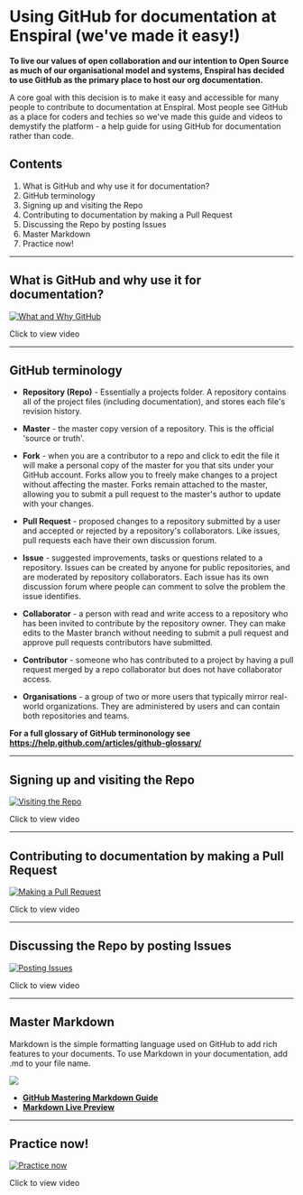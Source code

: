 # Using GitHub for documentation at Enspiral (we've made it easy!)

**To live our values of open collaboration and our intention to Open Source as much of our organisational model and systems, Enspiral has decided to use GitHub as the primary place to host our org documentation.**

A core goal with this decision is to make it easy and accessible for many people to contribute to documentation at Enspiral. Most people see GitHub as a place for coders and techies so we've made this guide and videos to demystify the platform - a help guide for using GitHub for documentation rather than code. 

## Contents

1. What is GitHub and why use it for documentation?
2. GitHub terminology
3. Signing up and visiting the Repo
4. Contributing to documentation by making a Pull Request
5. Discussing the Repo by posting Issues
6. Master Markdown
7. Practice now! 

----
## What is GitHub and why use it for documentation?

[![What and Why GitHub](http://i.imgur.com/xXdWtWD.png?1)](https://vimeo.com/148974050)

Click to view video

----
## GitHub terminology

* **Repository (Repo)** - Essentially a projects folder. A repository contains all of the project files (including documentation), and stores each file's revision history. 

* **Master** - the master copy version of a repository. This is the official 'source or truth'.

* **Fork** - when you are a contributor to a repo and click to edit the file it will make a personal copy of the master for you that sits under your GitHub account. Forks allow you to freely make changes to a project without affecting the master. Forks remain attached to the master, allowing you to submit a pull request to the master's author to update with your changes.

* **Pull Request** - proposed changes to a repository submitted by a user and accepted or rejected by a repository's collaborators. Like issues, pull requests each have their own discussion forum.

* **Issue** - suggested improvements, tasks or questions related to a repository. Issues can be created by anyone for public repositories, and are moderated by repository collaborators. Each issue has its own discussion forum where people can comment to solve the problem the issue identifies.

* **Collaborator** - a person with read and write access to a repository who has been invited to contribute by the repository owner. They can make edits to the Master branch without needing to submit a pull request and approve pull requests contributors have submitted.

* **Contributor** - someone who has contributed to a project by having a pull request merged by a repo collaborator but does not have collaborator access.

* **Organisations** - a group of two or more users that typically mirror real-world organizations. They are administered by users and can contain both repositories and teams.

**For a full glossary of GitHub terminonology see https://help.github.com/articles/github-glossary/**



----
## Signing up and visiting the Repo

[![Visiting the Repo](http://i.imgur.com/dDXpLbs.png?1)](https://vimeo.com/148974051)

Click to view video

----
## Contributing to documentation by making a Pull Request

[![Making a Pull Request](http://i.imgur.com/y7NI7mk.png?1)](https://vimeo.com/148985367)

Click to view video

----
## Discussing the Repo by posting Issues

[![Posting Issues](http://i.imgur.com/YsaWxbO.png?1)](https://vimeo.com/148974049)

Click to view video

----
## Master Markdown

Markdown is the simple formatting language used on GitHub to add rich features to your documents. To use Markdown in your documentation, add .md to your file name.

![](http://i.imgur.com/ozsdIoo.png?1)

* **[GitHub Mastering Markdown Guide](https://guides.github.com/features/mastering-markdown/#examples)**
* **[Markdown Live Preview](http://markdownlivepreview.com/)**


----
## Practice now! 

[![Practice now](http://i.imgur.com/IwFlrHf.png?1)](https://vimeo.com/148974048)

Click to view video

